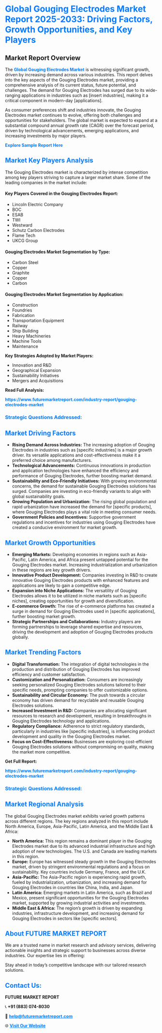 <h1 style="color: #007BFF;">Global Gouging Electrodes Market Report 2025-2033: Driving Factors, Growth Opportunities, and Key Players</h1>

<section id="overview">
<h2>Market Report Overview</h2>
<p>The <a href="https://www.futuremarketreport.com/industry-report/gouging-electrodes-market" style="color: #007BFF; text-decoration: none;"><strong>Global Gouging Electrodes Market</strong></a> is witnessing significant growth, driven by increasing demand across various industries. This report delves into the key aspects of the Gouging Electrodes market, providing a comprehensive analysis of its current status, future potential, and challenges. The demand for Gouging Electrodes has surged due to its wide-ranging applications in industries such as [insert industries], making it a critical component in modern-day [applications].</p>
<p>As consumer preferences shift and industries innovate, the Gouging Electrodes market continues to evolve, offering both challenges and opportunities for stakeholders. The global market is expected to expand at a substantial compound annual growth rate (CAGR) over the forecast period, driven by technological advancements, emerging applications, and increasing investments by major players.</p>
</section>

<section id="overview">
<p><a href="https://www.futuremarketreport.com/request-sample/reportId=88704" style="color: #007BFF; text-decoration: none;"><strong>Explore Sample Report Here</strong></a></p>
</section>

<section id="key-players">
<h2 style="color: #007BFF;">Market Key Players Analysis</h2>
<p>The Gouging Electrodes market is characterized by intense competition among key players striving to capture a larger market share. Some of the leading companies in the market include:</p>
<h4>Key Players Covered in the Gouging Electrodes Report:</h4>
<ul><li>Lincoln Electric Company</li><li>BOC</li><li>ESAB</li><li>TWI</li><li>Westward</li><li>Schutz Carbon Electrodes</li><li>Flame Tech</li><li>UKCG Group</li></ul>
<h4>Gouging Electrodes Market Segmentation by Type:</h4>
<ul><li>Carbon Steel</li><li>Copper</li><li>Graphite</li><li>Copper</li><li>Carbon</li></ul>

<h4>Gouging Electrodes Market Segmentation by Application:</h4>
<ul><li>Construction</li><li>Foundries</li><li>Fabrication</li><li>Transportation Equipment</li><li>Railway</li><li>Ship Building</li><li>Heavy Machineries</li><li>Machine Tools</li><li>Maintenance</li></ul>
<p><strong>Key Strategies Adopted by Market Players:</strong></p>
<ul>
<li>Innovation and R&D</li>
<li>Geographical Expansion</li>
<li>Sustainability Initiatives</li>
<li>Mergers and Acquisitions</li>
</ul>
</section>

<section>
<p><strong>Read Full Analysis: </strong></p><a href="https://www.futuremarketreport.com/industry-report/gouging-electrodes-market" style="color: #007BFF; text-decoration: none;"><strong>https://www.futuremarketreport.com/industry-report/gouging-electrodes-market</strong></a>
<h3 style="color: #007BFF;">Strategic Questions Addressed:</h3>
</section>

<section id="driving-factors">
<h2 style="color: #007BFF;">Market Driving Factors</h2>
<ul>
<li><strong>Rising Demand Across Industries:</strong> The increasing adoption of Gouging Electrodes in industries such as [specific industries] is a major growth driver. Its versatile applications and cost-effectiveness make it a preferred choice among manufacturers.</li>
<li><strong>Technological Advancements:</strong> Continuous innovations in production and application technologies have enhanced the efficiency and performance of Gouging Electrodes, further boosting market demand.</li>
<li><strong>Sustainability and Eco-Friendly Initiatives:</strong> With growing environmental concerns, the demand for sustainable Gouging Electrodes solutions has surged. Companies are investing in eco-friendly variants to align with global sustainability goals.</li>
<li><strong>Growing Population and Urbanization:</strong> The rising global population and rapid urbanization have increased the demand for [specific products], where Gouging Electrodes plays a vital role in meeting consumer needs.</li>
<li><strong>Government Policies and Incentives:</strong> Supportive government regulations and incentives for industries using Gouging Electrodes have created a conducive environment for market growth.</li>
</ul>
</section>

<section id="growth-opportunities">
<h2 style="color: #007BFF;">Market Growth Opportunities</h2>
<ul>
<li><strong>Emerging Markets:</strong> Developing economies in regions such as Asia-Pacific, Latin America, and Africa present untapped potential for the Gouging Electrodes market. Increasing industrialization and urbanization in these regions are key growth drivers.</li>
<li><strong>Innovative Product Development:</strong> Companies investing in R&D to create innovative Gouging Electrodes products with enhanced features and applications are likely to gain a competitive edge.</li>
<li><strong>Expansion into Niche Applications:</strong> The versatility of Gouging Electrodes allows it to be utilized in niche markets such as [specific niches], creating opportunities for growth and diversification.</li>
<li><strong>E-commerce Growth:</strong> The rise of e-commerce platforms has created a surge in demand for Gouging Electrodes used in [specific applications], further boosting market growth.</li>
<li><strong>Strategic Partnerships and Collaborations:</strong> Industry players are forming partnerships to leverage shared expertise and resources, driving the development and adoption of Gouging Electrodes products globally.</li>
</ul>
</section>

<section id="trending-factors">
<h2 style="color: #007BFF;">Market Trending Factors</h2>
<ul>
<li><strong>Digital Transformation:</strong> The integration of digital technologies in the production and distribution of Gouging Electrodes has improved efficiency and customer satisfaction.</li>
<li><strong>Customization and Personalization:</strong> Consumers are increasingly seeking personalized Gouging Electrodes solutions tailored to their specific needs, prompting companies to offer customizable options.</li>
<li><strong>Sustainability and Circular Economy:</strong> The push towards a circular economy has driven demand for recyclable and reusable Gouging Electrodes solutions.</li>
<li><strong>Increased Investment in R&D:</strong> Companies are allocating significant resources to research and development, resulting in breakthroughs in Gouging Electrodes technology and applications.</li>
<li><strong>Regulatory Compliance:</strong> Adherence to strict regulatory standards, particularly in industries like [specific industries], is influencing product development and quality in the Gouging Electrodes market.</li>
<li><strong>Focus on Cost-Effectiveness:</strong> Businesses are exploring cost-efficient Gouging Electrodes solutions without compromising on quality, making the market more competitive.</li>
</ul>
</section>

<section>
<p><strong>Get Full Report: </strong></p><a href="https://www.futuremarketreport.com/industry-report/gouging-electrodes-market" style="color: #007BFF; text-decoration: none;"><strong>https://www.futuremarketreport.com/industry-report/gouging-electrodes-market</strong></a>
<h3 style="color: #007BFF;">Strategic Questions Addressed:</h3>
</section>


<section id="regional-analysis">
<h2 style="color: #007BFF;">Market Regional Analysis</h2>
<p>The global Gouging Electrodes market exhibits varied growth patterns across different regions. The key regions analyzed in this report include North America, Europe, Asia-Pacific, Latin America, and the Middle East & Africa:</p>
<ul>
<li><strong>North America:</strong> This region remains a dominant player in the Gouging Electrodes market due to its advanced industrial infrastructure and high adoption of new technologies. The U.S. and Canada are leading markets in this region.</li>
<li><strong>Europe:</strong> Europe has witnessed steady growth in the Gouging Electrodes market, driven by stringent environmental regulations and a focus on sustainability. Key countries include Germany, France, and the U.K.</li>
<li><strong>Asia-Pacific:</strong> The Asia-Pacific region is experiencing rapid growth, fueled by industrialization, urbanization, and increasing demand for Gouging Electrodes in countries like China, India, and Japan.</li>
<li><strong>Latin America:</strong> Emerging markets in Latin America, such as Brazil and Mexico, present significant opportunities for the Gouging Electrodes market, supported by growing industrial activities and investments.</li>
<li><strong>Middle East & Africa:</strong> The region’s growth is driven by expanding industries, infrastructure development, and increasing demand for Gouging Electrodes in sectors like [specific sectors].</li>
</ul>
</section>

<footer>
<h2 style="color: #007BFF;">About FUTURE MARKET REPORT</h2>
<p>We are a trusted name in market research and advisory services, delivering actionable insights and strategic support to businesses across diverse industries. Our expertise lies in offering:</p>

<p>Stay ahead in today’s competitive landscape with our tailored research solutions.</p>

<h2 style="color: #007BFF;">Contact Us:</h2>
<p><strong>FUTURE MARKET REPORT</strong></p>
<p>📞 <strong>+91 (883) 074-8030</strong></p>
<p>📧 <strong><a href="mailto:help@futuremarketreport.com" style="color: #007BFF;">help@futuremarketreport.com</a></strong></p>
<p>🌐 <strong><a href="https://www.futuremarketreport.com/" style="color: #007BFF;">Visit Our Website</a></strong></p>
</footer>